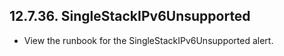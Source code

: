 ## 12.7.36. SingleStackIPv6Unsupported

- View the runbook for the SingleStackIPv6Unsupported alert.

